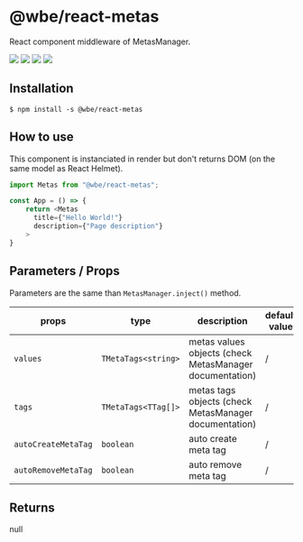 # @wbe/react-metas

React component middleware of MetasManager.

![](https://img.shields.io/npm/v/@wbe/react-metas/latest.svg)
![](https://img.shields.io/bundlephobia/minzip/@wbe/react-metas.svg)
![](https://img.shields.io/npm/dt/@wbe/react-metas.svg)
![](https://img.shields.io/npm/l/@wbe/react-metas.svg)

## Installation

```shell script
$ npm install -s @wbe/react-metas
```

## How to use

This component is instanciated in render but don't returns DOM (on the same model as React Helmet).

```js
import Metas from "@wbe/react-metas";

const App = () => {
    return <Metas
      title={"Hello World!"}
      description={"Page description"}
    >
}
```

## Parameters / Props

Parameters are the same than `MetasManager.inject()` method.

| props               | type                | description                                             | default value |
| ------------------- | ------------------- | ------------------------------------------------------- | ------------- |
| `values`            | `TMetaTags<string>` | metas values objects (check MetasManager documentation) | /             |
| `tags`              | `TMetaTags<TTag[]>` | metas tags objects (check MetasManager documentation)   | /             |
| `autoCreateMetaTag` | `boolean`           | auto create meta tag                                    | /             |
| `autoRemoveMetaTag` | `boolean`           | auto remove meta tag                                    | /             |

## Returns

null
